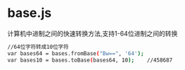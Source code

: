 # base.js
计算机中进制之间的快速转换方法,支持1-64位进制之间的转换

~~~ sh
//64位字符转成10位字符
var bases64 = bases.fromBase("Bw==", '64');
var bases10 = bases.toBase(bases64, 10);	//458687
~~~
